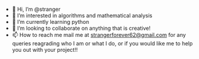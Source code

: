 - 👋 Hi, I’m @stranger
- 👀 I’m interested in algorithms and mathematical analysis
- 🌱 I’m currently learning python
- 💞️ I’m looking to collaborate on anything that is creative!
- 📫 How to reach me mail me at strangerforever62@gmail.com for any queries reagrading who I am or what I do, or if you would like me to help you out with your project!!

<!---
stranger/stranger is a ✨ special ✨ repository because its `README.md` (this file) appears on your GitHub profile.
You can click the Preview link to take a look at your changes.
--->
